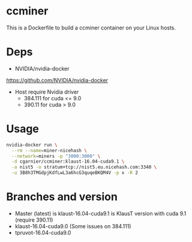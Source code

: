 # ccminer

This is a Dockerfile to build a ccminer container on your Linux hosts.

# Deps

  * NVIDIA/nvidia-docker

https://github.com/NVIDIA/nvidia-docker

  * Host require Nvidia driver
    * 384.111 for cuda <= 9.0
    * 390.11 for cuda > 9.0

# Usage

```bash
nvidia-docker run \
  --rm --name=miner-nicehash \
  --network=miners -p "3000:3000" \
  -d cgarnier/ccminer:klaust-16.04-cuda9.1 \
  -a nist5 -o stratum+tcp://nist5.eu.nicehash.com:3340 \
  -u 3B8h3TMGdpjKdfLwL3a6hcG3quqeBKQM4V -p x -R 2
```

# Branches and version

  * Master (latest) is klaust-16.04-cuda9.1 is KlausT version with cuda 9.1 (require 390.11)
  * klaust-16.04-cuda9.0 (Some issues on 384.111)
  * tpruvot-16.04-cuda9.0
